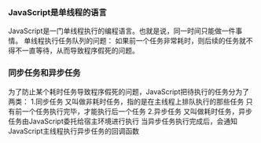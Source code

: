 ### JavaScript是单线程的语言
JavaScript是一门单线程执行的编程语言。也就是说，同一时间只能做一件事情。
单线程执行任务队列的问题：
如果前一个任务非常耗时，则后续的任务就不得不一直等待，从而导致程序假死的问题。

### 同步任务和异步任务
为了防止某个耗时任务导致程序假死的问题，JavaScript把待执行的任务分为了两类：
1.同步任务
又叫做非耗时任务，指的是在主线程上排队执行的那些任务
只有前一个任务执行完毕，才能执行后一个任务
2.异步任务
又叫做耗时任务，异步任务由JavaScript委托给宿主环境进行执行
当异步任务执行完成后，会通知JavaScript主线程执行异步任务的回调函数